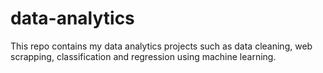 # data-analytics
This repo contains my data analytics projects
such as data cleaning, web scrapping, classification and regression using machine learning.

